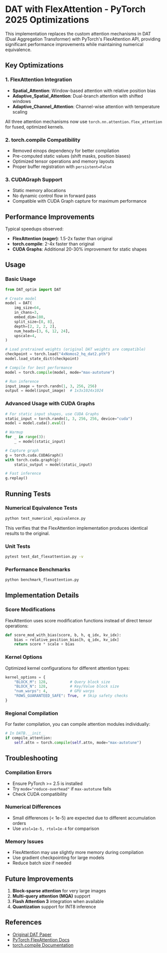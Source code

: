 # DAT with FlexAttention - PyTorch 2025 Optimizations

This implementation replaces the custom attention mechanisms in DAT (Dual Aggregation Transformer) with PyTorch's FlexAttention API, providing significant performance improvements while maintaining numerical equivalence.

## Key Optimizations

### 1. FlexAttention Integration
- **Spatial_Attention**: Window-based attention with relative position bias
- **Adaptive_Spatial_Attention**: Dual-branch attention with shifted windows
- **Adaptive_Channel_Attention**: Channel-wise attention with temperature scaling

All three attention mechanisms now use `torch.nn.attention.flex_attention` for fused, optimized kernels.

### 2. torch.compile Compatibility
- Removed einops dependency for better compilation
- Pre-computed static values (shift masks, position biases)
- Optimized tensor operations and memory layouts
- Proper buffer registration with `persistent=False`

### 3. CUDAGraph Support
- Static memory allocations
- No dynamic control flow in forward pass
- Compatible with CUDA Graph capture for maximum performance

## Performance Improvements

Typical speedups observed:
- **FlexAttention (eager)**: 1.5-2x faster than original
- **torch.compile**: 2-4x faster than original
- **CUDA Graphs**: Additional 20-30% improvement for static shapes

## Usage

### Basic Usage

```python
from DAT_optim import DAT

# Create model
model = DAT(
    img_size=64,
    in_chans=3,
    embed_dim=180,
    split_size=[8, 8],
    depth=[2, 2, 2, 2],
    num_heads=[3, 6, 12, 24],
    upscale=4,
)

# Load pretrained weights (original DAT weights are compatible)
checkpoint = torch.load("4xNomos2_hq_dat2.pth")
model.load_state_dict(checkpoint)

# Compile for best performance
model = torch.compile(model, mode="max-autotune")

# Run inference
input_image = torch.randn(1, 3, 256, 256)
output = model(input_image)  # 1x3x1024x1024
```

### Advanced Usage with CUDA Graphs

```python
# For static input shapes, use CUDA Graphs
static_input = torch.randn(1, 3, 256, 256, device="cuda")
model = model.cuda().eval()

# Warmup
for _ in range(3):
    _ = model(static_input)

# Capture graph
g = torch.cuda.CUDAGraph()
with torch.cuda.graph(g):
    static_output = model(static_input)

# Fast inference
g.replay()
```

## Running Tests

### Numerical Equivalence Tests
```bash
python test_numerical_equivalence.py
```

This verifies that the FlexAttention implementation produces identical results to the original.

### Unit Tests
```bash
pytest test_dat_flexattention.py -v
```

### Performance Benchmarks
```bash
python benchmark_flexattention.py
```

## Implementation Details

### Score Modifications
FlexAttention uses score modification functions instead of direct tensor operations:

```python
def score_mod_with_bias(score, b, h, q_idx, kv_idx):
    bias = relative_position_bias[h, q_idx, kv_idx]
    return score * scale + bias
```

### Kernel Options
Optimized kernel configurations for different attention types:

```python
kernel_options = {
    "BLOCK_M": 128,          # Query block size
    "BLOCK_N": 128,          # Key/Value block size  
    "num_warps": 4,          # GPU warps
    "ROWS_GUARANTEED_SAFE": True,  # Skip safety checks
}
```

### Regional Compilation
For faster compilation, you can compile attention modules individually:

```python
# In DATB.__init__
if compile_attention:
    self.attn = torch.compile(self.attn, mode="max-autotune")
```

## Troubleshooting

### Compilation Errors
- Ensure PyTorch >= 2.5 is installed
- Try `mode="reduce-overhead"` if `max-autotune` fails
- Check CUDA compatibility

### Numerical Differences
- Small differences (< 1e-5) are expected due to different accumulation orders
- Use `atol=1e-5, rtol=1e-4` for comparison

### Memory Issues
- FlexAttention may use slightly more memory during compilation
- Use gradient checkpointing for large models
- Reduce batch size if needed

## Future Improvements

1. **Block-sparse attention** for very large images
2. **Multi-query attention (MQA)** support
3. **Flash Attention 3** integration when available
4. **Quantization** support for INT8 inference

## References

- [Original DAT Paper](https://arxiv.org/abs/2210.11757)
- [PyTorch FlexAttention Docs](https://pytorch.org/docs/stable/nn.attention.flex_attention.html)
- [torch.compile Documentation](https://pytorch.org/docs/stable/torch.compiler.html)